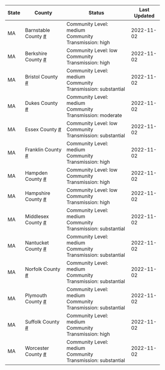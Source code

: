 State | County | Status | Last Updated
--- | --- | --- | --- 
MA | Barnstable County <a href="#barnstable_county">#</a> | <a name="barnstable_county"></a>Community Level: medium<br/>Community Transmission: high | 2022-11-02
MA | Berkshire County <a href="#berkshire_county">#</a> | <a name="berkshire_county"></a>Community Level: low<br/>Community Transmission: high | 2022-11-02
MA | Bristol County <a href="#bristol_county">#</a> | <a name="bristol_county"></a>Community Level: medium<br/>Community Transmission: substantial | 2022-11-02
MA | Dukes County <a href="#dukes_county">#</a> | <a name="dukes_county"></a>Community Level: medium<br/>Community Transmission: moderate | 2022-11-02
MA | Essex County <a href="#essex_county">#</a> | <a name="essex_county"></a>Community Level: low<br/>Community Transmission: substantial | 2022-11-02
MA | Franklin County <a href="#franklin_county">#</a> | <a name="franklin_county"></a>Community Level: medium<br/>Community Transmission: high | 2022-11-02
MA | Hampden County <a href="#hampden_county">#</a> | <a name="hampden_county"></a>Community Level: low<br/>Community Transmission: high | 2022-11-02
MA | Hampshire County <a href="#hampshire_county">#</a> | <a name="hampshire_county"></a>Community Level: low<br/>Community Transmission: high | 2022-11-02
MA | Middlesex County <a href="#middlesex_county">#</a> | <a name="middlesex_county"></a>Community Level: medium<br/>Community Transmission: substantial | 2022-11-02
MA | Nantucket County <a href="#nantucket_county">#</a> | <a name="nantucket_county"></a>Community Level: medium<br/>Community Transmission: substantial | 2022-11-02
MA | Norfolk County <a href="#norfolk_county">#</a> | <a name="norfolk_county"></a>Community Level: medium<br/>Community Transmission: substantial | 2022-11-02
MA | Plymouth County <a href="#plymouth_county">#</a> | <a name="plymouth_county"></a>Community Level: medium<br/>Community Transmission: substantial | 2022-11-02
MA | Suffolk County <a href="#suffolk_county">#</a> | <a name="suffolk_county"></a>Community Level: medium<br/>Community Transmission: high | 2022-11-02
MA | Worcester County <a href="#worcester_county">#</a> | <a name="worcester_county"></a>Community Level: medium<br/>Community Transmission: substantial | 2022-11-02
